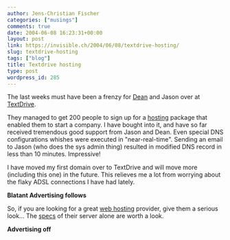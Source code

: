 ```yaml
---
author: Jens-Christian Fischer
categories: ["musings"]
comments: true
date: 2004-06-08 16:23:31+00:00
layout: post
link: https://invisible.ch/2004/06/08/textdrive-hosting/
slug: textdrive-hosting
tags: ["blog"]
title: Textdrive hosting
type: post
wordpress_id: 285
---
```


The last weeks must have been a frenzy for [Dean](https://textism.com) and Jason over at [TextDrive](https://www.textdrive.com).

They managed to get 200 people to sign up for a [hosting](https://www.textdrive.com) package that enabled them to start a company. I have bought into it, and have so far received tremendous good support from Jason and Dean. Even special DNS configurations whishes were executed in "near-real-time". Sending an email to Jason (who does the sys admin thing) resulted in modified DNS record in less than 10 minutes. Impressive!

I have moved my first domain over to TextDrive and will move more (including this one) in the future. This relieves me a lot from worrying about the flaky ADSL connections I have had lately.

**Blatant Advertising follows**  

So, if you are looking for a great [web hosting](https://textdrive.com) provider, give them a serious look... The [specs](https://www.textdrive.com/specs/) of their server alone are worth a look.
  

**Advertising off**
